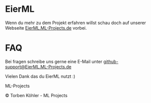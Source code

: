 # EierML
Wenn du mehr zu dem Projekt erfahren willst schau doch auf unserer Webseite [EierML.ML-Projects.de](eierml.ml-projekts.de) vorbei.

# FAQ
Bei fragen schreibe uns gerne eine E-Mail unter [github-support@EierML.ML-Projects.de](mailto:github-support@eierml.ml-projects.de)

Vielen Dank das du EierML nutzt :)

ML-Projects

© Torben Köhler - ML Projects
